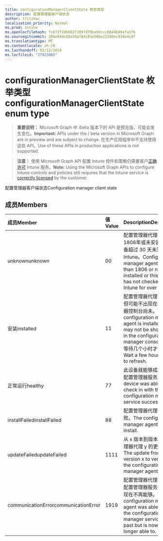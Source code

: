 ```yaml
---
title: configurationManagerClientState 枚举类型
description: 配置管理器客户端状态
author: tfitzmac
localization_priority: Normal
ms.prod: intune
ms.openlocfilehash: fc6f3f2db68273097d70ba9dccc6844b86afa3f6
ms.sourcegitcommit: 36be044c89a19af84c93e586e22200ec919e4c9f
ms.translationtype: MT
ms.contentlocale: zh-CN
ms.lasthandoff: 01/12/2019
ms.locfileid: "27923885"
---
```

# <a name="configurationmanagerclientstate-enum-type"></a><span data-ttu-id="db8fb-103">configurationManagerClientState 枚举类型</span><span class="sxs-lookup"><span data-stu-id="db8fb-103">configurationManagerClientState enum type</span></span>

> <span data-ttu-id="db8fb-104">**重要说明：** Microsoft Graph 中 /beta 版本下的 API 是预览版，可能会发生变化。</span><span class="sxs-lookup"><span data-stu-id="db8fb-104">**Important:** APIs under the / beta version in Microsoft Graph are in preview and are subject to change.</span></span> <span data-ttu-id="db8fb-105">在生产应用程序中不支持使用这些 API。</span><span class="sxs-lookup"><span data-stu-id="db8fb-105">Use of these APIs in production applications is not supported.</span></span>

> <span data-ttu-id="db8fb-106">**注意：** 使用 Microsoft Graph API 配置 Intune 控件和策略仍需要客户[正确许可](https://go.microsoft.com/fwlink/?linkid=839381) Intune 服务。</span><span class="sxs-lookup"><span data-stu-id="db8fb-106">**Note:** Using the Microsoft Graph APIs to configure Intune controls and policies still requires that the Intune service is [correctly licensed](https://go.microsoft.com/fwlink/?linkid=839381) by the customer.</span></span>

<span data-ttu-id="db8fb-107">配置管理器客户端状态</span><span class="sxs-lookup"><span data-stu-id="db8fb-107">Configuration manager client state</span></span>
## <a name="members"></a><span data-ttu-id="db8fb-108">成员</span><span class="sxs-lookup"><span data-stu-id="db8fb-108">Members</span></span>
|<span data-ttu-id="db8fb-109">成员</span><span class="sxs-lookup"><span data-stu-id="db8fb-109">Member</span></span>|<span data-ttu-id="db8fb-110">值</span><span class="sxs-lookup"><span data-stu-id="db8fb-110">Value</span></span>|<span data-ttu-id="db8fb-111">Description</span><span class="sxs-lookup"><span data-stu-id="db8fb-111">Description</span></span>|
|:---|:---|:---|
|<span data-ttu-id="db8fb-112">unknown</span><span class="sxs-lookup"><span data-stu-id="db8fb-112">unknown</span></span>|<span data-ttu-id="db8fb-113">0</span><span class="sxs-lookup"><span data-stu-id="db8fb-113">0</span></span>|<span data-ttu-id="db8fb-114">配置管理器代理早于 1806年或未安装或此设备超过 30 天未签入 Intune。</span><span class="sxs-lookup"><span data-stu-id="db8fb-114">Configuration manager agent is older than 1806 or not installed or this device has not checked into Intune for over 30 days.</span></span>|
|<span data-ttu-id="db8fb-115">安装</span><span class="sxs-lookup"><span data-stu-id="db8fb-115">installed</span></span>|<span data-ttu-id="db8fb-116">1</span><span class="sxs-lookup"><span data-stu-id="db8fb-116">1</span></span>|<span data-ttu-id="db8fb-117">配置管理器代理已安装，但可能不出现在配置管理器控制台尚未。</span><span class="sxs-lookup"><span data-stu-id="db8fb-117">The configuration manager agent is installed but may not be showing up in the configuration manager console yet.</span></span> <span data-ttu-id="db8fb-118">等待几个小时才能刷新。</span><span class="sxs-lookup"><span data-stu-id="db8fb-118">Wait a few hours for it to refresh.</span></span>|
|<span data-ttu-id="db8fb-119">正常运行</span><span class="sxs-lookup"><span data-stu-id="db8fb-119">healthy</span></span>|<span data-ttu-id="db8fb-120">7</span><span class="sxs-lookup"><span data-stu-id="db8fb-120">7</span></span>|<span data-ttu-id="db8fb-121">此设备就能够成功签入的配置管理器服务。</span><span class="sxs-lookup"><span data-stu-id="db8fb-121">This device was able to check in with the configuration manager service successfully.</span></span>|
|<span data-ttu-id="db8fb-122">installFailed</span><span class="sxs-lookup"><span data-stu-id="db8fb-122">installFailed</span></span>|<span data-ttu-id="db8fb-123">8</span><span class="sxs-lookup"><span data-stu-id="db8fb-123">8</span></span>|<span data-ttu-id="db8fb-124">配置管理器代理安装失败。</span><span class="sxs-lookup"><span data-stu-id="db8fb-124">The configuration manager agent failed to install.</span></span>|
|<span data-ttu-id="db8fb-125">updateFailed</span><span class="sxs-lookup"><span data-stu-id="db8fb-125">updateFailed</span></span>|<span data-ttu-id="db8fb-126">11</span><span class="sxs-lookup"><span data-stu-id="db8fb-126">11</span></span>|<span data-ttu-id="db8fb-127">从 x 版本到版本的配置管理器代理 y 的更新失败。</span><span class="sxs-lookup"><span data-stu-id="db8fb-127">The update from version x to version y of the configuration manager agent failed.</span></span> |
|<span data-ttu-id="db8fb-128">communicationError</span><span class="sxs-lookup"><span data-stu-id="db8fb-128">communicationError</span></span>|<span data-ttu-id="db8fb-129">19</span><span class="sxs-lookup"><span data-stu-id="db8fb-129">19</span></span>|<span data-ttu-id="db8fb-130">配置管理器代理能够找到配置管理器服务在过去但现在不再能够。</span><span class="sxs-lookup"><span data-stu-id="db8fb-130">The configuration manager agent was able to reach the configuration manager service in the past but is now no longer able to.</span></span> |





